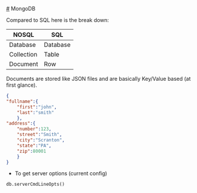 [#](#) MongoDB

Compared to SQL here is the break down:

| NOSQL      | SQL      |
| ---        | ---      |
| Database   | Database |
| Collection | Table    |
| Document   | Row      |

Documents are stored like JSON files and are basically Key/Value based (at first glance).

```json
{
"fullname":{
    "first":"john",
    "last":"smith"
    },
"address":{
    "number":123,
    "street":"Smith",
    "city":"Scranton",
    "state":"PA",
    "zip":80001
    }
}
```  

* To get server options (current config)

`db.serverCmdLineOpts()`
